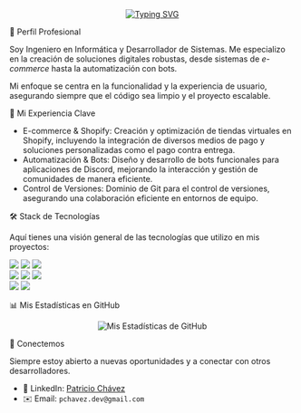 <div align="center">
  <a href="https://git.io/typing-svg"><img src="https://readme-typing-svg.herokuapp.com?font=Fira+Code&pause=1000&color=F71111&random=false&width=430&lines=¡Hola!+Soy+Patricio+Chávez+👋;Ingeniero+Informático+💻;Especialista+en+E-commerce+y+Bots;Desarrollador+de+Sistemas" alt="Typing SVG"></a>
</div>

🌟 Perfil Profesional

Soy Ingeniero en Informática y Desarrollador de Sistemas. Me especializo en la creación de soluciones digitales robustas, desde sistemas de *e-commerce* hasta la automatización con bots.

Mi enfoque se centra en la funcionalidad y la experiencia de usuario, asegurando siempre que el código sea limpio y el proyecto escalable.

🚀 Mi Experiencia Clave

* E-commerce & Shopify: Creación y optimización de tiendas virtuales en Shopify, incluyendo la integración de diversos medios de pago y soluciones personalizadas como el pago contra entrega.
* Automatización & Bots: Diseño y desarrollo de bots funcionales para aplicaciones de Discord, mejorando la interacción y gestión de comunidades de manera eficiente.
* Control de Versiones: Dominio de Git para el control de versiones, asegurando una colaboración eficiente en entornos de equipo.

🛠️ Stack de Tecnologías

Aquí tienes una visión general de las tecnologías que utilizo en mis proyectos:

<p align="left">
  <img src="https://img.shields.io/badge/-Python-3776AB?style=for-the-badge&logo=python&logoColor=white"/>
  <img src="https://img.shields.io/badge/-PHP-777BB4?style=for-the-badge&logo=php&logoColor=white"/>
  <img src="https://img.shields.io/badge/-C%23-239120?style=for-the-badge&logo=c-sharp&logoColor=white"/>
  <br>
  <img src="https://img.shields.io/badge/-HTML5-E34F26?style=for-the-badge&logo=html5&logoColor=white"/>
  <img src="https://img.shields.io/badge/-CSS3-1572B6?style=for-the-badge&logo=css3&logoColor=white"/>
  <img src="https://img.shields.io/badge/-JavaScript-F7DF1E?style=for-the-badge&logo=javascript&logoColor=black"/>
  <br>
  <img src="https://img.shields.io/badge/-SQL-4479A1?style=for-the-badge&logo=sqlite&logoColor=white"/>
  <img src="https://img.shields.io/badge/-Git-F05032?style=for-the-badge&logo=git&logoColor=white"/>
</p>


📊 Mis Estadísticas en GitHub

<div align="center">
  
  ![Mis Estadísticas de GitHub](https://github-readme-stats.vercel.app/api?username=pchavez91&show_icons=true&theme=radical&hide_border=true)
</div>

📧 Conectemos

Siempre estoy abierto a nuevas oportunidades y a conectar con otros desarrolladores.

* 🔗 LinkedIn: [Patricio Chávez](https://www.linkedin.com/in/patricio-chavez-005b83352)
* ✉️ Email: `pchavez.dev@gmail.com`
